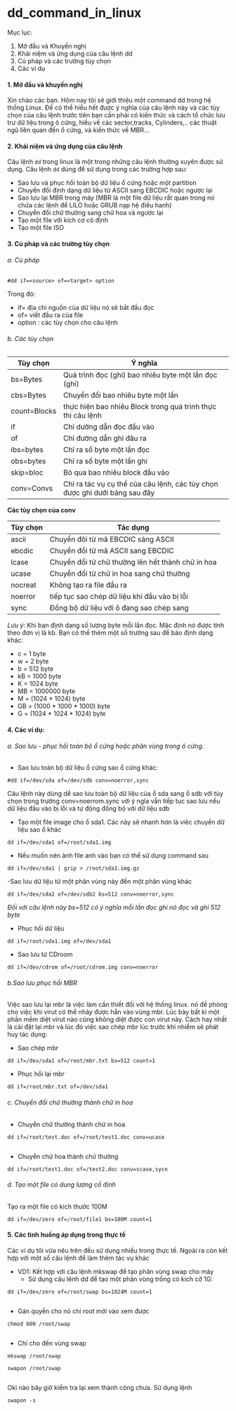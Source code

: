 dd_command_in_linux
===================

Mục lục:

1. Mở đầu và Khuyến nghị
2. Khái niệm và ứng dụng của câu lệnh dd
3. Cú pháp và các trường tùy chọn
4. Các ví dụ

#### 1. Mở đầu và khuyến nghị

Xin chào các bạn. Hôm nay tôi sẽ giới thiệu một command dd trong hệ thống Linux. Để có thể hiểu hết được ý nghĩa của câu lệnh này và các tùy chọn của câu lệnh trước tiên bạn cần phải có kiến thức và cách tổ chức lưu trư dữ liệu trong ô cứng, hiều về các sector,tracks, Cylinders,.. các thuật ngũ liên quan đến ổ cứng, và kiến thức về MBR...

#### 2. Khái niệm và ứng dụng của câu lệnh
Câu lệnh `dd` trong linux là một trong những câu lệnh thường xuyên được sử dụng. Câu lệnh `dd` dùng để sử dụng trong các trường hợp sau:

- Sao lưu và phục hồi toàn bộ dữ liệu ổ cứng hoặc một partition 
- Chuyển đổi định dạng dữ liệu từ ASCII sang EBCDIC hoặc ngược lại
- Sao lưu lại MBR trong máy (MBR là một file dữ liệu rất quan trong nó chứa các lệnh để LILO hoặc GRUB nạp hệ điều hanh)
- Chuyển đổi chữ thường sang chữ hoa và ngược lại
- Tạo một file với kích cơ cô định
- Tạo một file ISO 

#### 3. Cú pháp và các trường tùy chọn
###### a. Cú pháp
```
#dd if=<source> of=<target> option
```
Trong đó:
- if=<soure> địa chỉ nguồn của dữ liệu nó sẽ bắt đầu đọc
- of=<targer> viết đầu ra của file
- option : các tùy chọn cho câu lệnh

###### b. Các tùy chọn
|Tùy chọn | Ý nghĩa |
|---------|---------|
|bs=Bytes |Quá trình đọc (ghi) bao nhiêu byte một lần đọc (ghi) |
|cbs=Bytes|Chuyển đổi bao nhiêu byte một lần |
|count=Blocks | thực hiện bao nhiêu Block trong quá trình thực thi câu lệnh |
|if | Chỉ dường dẫn đọc đầu vào |
|of | Chỉ đường dẫn ghi đâu ra|
|ibs=bytes | Chỉ ra số byte một lần đọc |
|obs=bytes | Chỉ ra số byte một lần ghi |
|skip=bloc | Bỏ qua bao nhiêu block đầu vào |
|conv=Convs | Chỉ ra tác vụ cụ thể của câu lệnh, các tùy chọn được ghi dưới bảng sau đây |

**Các tùy chọn của conv**

|Tùy chọn | Tác dụng  |
|-----------|----------|
|ascii | Chuyển đôi từ mã EBCDIC sáng ASCII |
|ebcdic | Chuyển đổi từ mã ASCII sang EBCDIC |
|lcase | Chuyển đổi từ chữ thường lên hết thành chữ in hoa |
|ucase | Chuyển đổi từ chữ in hoa sang chữ thường |
|nocreat | Không tạo ra file đầu ra |
|noerror | tiếp tục sao chép dữ liệu khi đầu vào bị lỗi |
|sync | Đồng bộ dữ liệu với ô đang sao chép sang |


*Lưu ý:* Khi bạn định dạng số lượng byte mỗi lần đọc. Mặc định nó được tính theo đơn vị là kb. Bạn có thể thêm một số trường sau để báo định dạng khác:

- c = 1 byte
- w = 2 byte
- b = 512 byte
- kB = 1000 byte 
- K = 1024 byte 
- MB = 1000000 byte
- M = (1024 * 1024) byte
- GB = (1000 * 1000 * 1000) byte
- G = (1024 * 1024 * 1024) byte

#### 4. Các ví dụ:
###### a. Sao lưu - phục hồi toàn bộ ổ cứng hoặc phân vùng trong ô cứng.
- Sao lưu toàn bộ dữ liệu ổ cứng sao ổ cứng khác:
```
#dd if=/dev/sda of=/dev/sdb conv=noerror,sync
```
Câu lệnh này dùng dể sao lưu toàn bộ dữ liệu của ổ sda sang ổ sdb với tùy chọn trong trường conv=noerrom.sync với ý ngĩa vẫn tiếp tục sao lưu nếu dữ liệu đầu vào bị lỗi và tự động đồng bộ với dữ liệu sdb

- Tạo một file image cho ổ sda1. Các này sẽ nhanh hơn là viêc chuyển dữ liệu sao ổ khác
```
dd if=/dev/sda1 of=/root/sda1.img 
```
- Nếu muốn nén ảnh file anh vào bạn có thể sử dụng command sau
```
dd if=/dev/sda1 | grip > /root/sda1.img.gz
```
-Sao lưu dữ liệu từ một phân vùng này đến một phân vùng khác
```
dd if=/dev/sda2 of=/dev/sdb2 bs=512 conv=noerror,sync
```
*Đối với câu lệnh này bs=512 có ý nghĩa mỗi lần đọc ghi nó đọc và ghi 512 byte*
- Phục hồi dữ liệu 
```
dd if=/root/sda1.img of=/dev/sda1
```
- Sao lưu từ CDroom
```
dd if=/dev/cdrom of=/root/cdrom.img conv=noerror
```

###### b.Sao lưu phục hồi MBR
Việc sao lưu lại mbr là việc làm cần thiết đối với hệ thống linux. nó đề phòng cho việc khi virut có thể nhảy được hẳn vào vùng mbr. Lúc bày bất kì một phần mềm diệt virut nào cũng không diệt được con virut này. Cách hay nhất là cài đặt lại mbr và lúc đó việc sao chép mbr lúc trước khi nhiễm sẽ phát huy tác dụng:
- Sao chép mbr
```
dd if=/dev/sda1 of=/root/mbr.txt bs=512 count=1
```
- Phục hồi lại mbr
```
dd if=/root/mbr.txt of=/dev/sda1
```
###### c. Chuyển đổi chữ thường thành chữ in hoa
- Chuyển chữ thường thành chứ in hoa
```
dd if=/root/test.doc of=/root/test1.doc conv=ucase
```
<img class="image__pic js-image-pic" src="http://i.imgur.com/ihXZb4z.png" alt="" id="screenshot-image">

- Chuyển chứ hoa thành chứ thường
```
dd if=/root/test1.doc of=/test2.doc conv=scase,sycn
```
###### d. Tạo một file có dung lượng cố định 
Tạo ra một file có kích thước 100M
```
dd if=/dev/zero of=/root/file1 bs=100M count=1
```

#### 5. Các tình huống áp dụng trong thực tế

Các vi dụ tôi vừa nêu trên đều sử dụng nhiều trong thực tế. Ngoài ra còn kết hợp với một số câu lệnh để làm thêm tác vụ khác

- VD1: Kết hợp với câu lệnh mkswap để tạo phân vùng swap cho máy 
    - Sử dụng câu lênh dd để tạo một phân vùng trống có kích cỡ 1G:
```
dd if=/dev/zero of=/root/swap bs=1024M count=1
```

<img class="image__pic js-image-pic" src="http://i.imgur.com/ULIQkPh.png" alt="" id="screenshot-image">

  - Gán quyền cho nó chỉ root mới vào xem được
```
chmod 600 /root/swap
```
<img class="image__pic js-image-pic" src="http://i.imgur.com/nllxHrl.png" alt="" id="screenshot-image">

- Chỉ cho đến vùng swap
```
mkswap /root/swap
```
```
swapon /root/swap 
```
<img class="image__pic js-image-pic" src="http://i.imgur.com/f6taOEY.png" alt="" id="screenshot-image">

Oki nào bây giờ kiểm tra lại xem thành công chưa. Sử dụng lệnh
```
swapon -s
```



